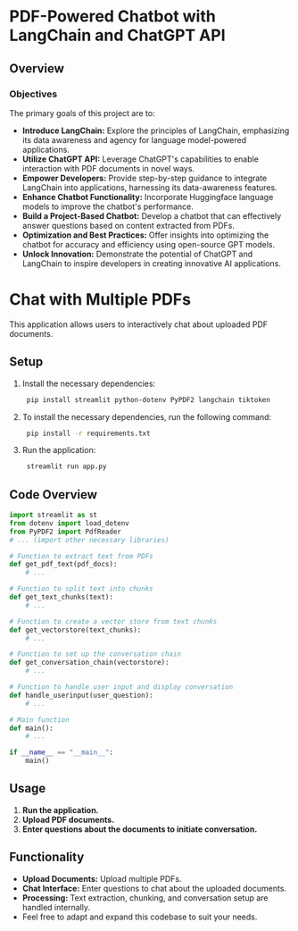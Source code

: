 # PDF-Powered Chatbot with LangChain and ChatGPT API

## Overview

### Objectives

The primary goals of this project are to:

- **Introduce LangChain:** Explore the principles of LangChain, emphasizing its data awareness and agency for language model-powered applications.
- **Utilize ChatGPT API:** Leverage ChatGPT's capabilities to enable interaction with PDF documents in novel ways.
- **Empower Developers:** Provide step-by-step guidance to integrate LangChain into applications, harnessing its data-awareness features.
- **Enhance Chatbot Functionality:** Incorporate Huggingface language models to improve the chatbot's performance.
- **Build a Project-Based Chatbot:** Develop a chatbot that can effectively answer questions based on content extracted from PDFs.
- **Optimization and Best Practices:** Offer insights into optimizing the chatbot for accuracy and efficiency using open-source GPT models.
- **Unlock Innovation:** Demonstrate the potential of ChatGPT and LangChain to inspire developers in creating innovative AI applications.


  
# Chat with Multiple PDFs

This application allows users to interactively chat about uploaded PDF documents.

## Setup

1. Install the necessary dependencies:
   ```bash
    pip install streamlit python-dotenv PyPDF2 langchain tiktoken
    ```

3. To install the necessary dependencies, run the following command:
   ```bash
    pip install -r requirements.txt
    ``` 

3. Run the application:
   ```bash
    streamlit run app.py
    ```

## Code Overview

```python
import streamlit as st
from dotenv import load_dotenv
from PyPDF2 import PdfReader
# ... (import other necessary libraries)

# Function to extract text from PDFs
def get_pdf_text(pdf_docs):
    # ...

# Function to split text into chunks
def get_text_chunks(text):
    # ...

# Function to create a vector store from text chunks
def get_vectorstore(text_chunks):
    # ...

# Function to set up the conversation chain
def get_conversation_chain(vectorstore):
    # ...

# Function to handle user input and display conversation
def handle_userinput(user_question):
    # ...

# Main function
def main():
    # ...

if __name__ == "__main__":
    main()

``` 
## Usage

1. **Run the application.**
2. **Upload PDF documents.**
3. **Enter questions about the documents to initiate conversation.**

## Functionality

- **Upload Documents:** Upload multiple PDFs.
- **Chat Interface:** Enter questions to chat about the uploaded documents.
- **Processing:** Text extraction, chunking, and conversation setup are handled internally.
- Feel free to adapt and expand this codebase to suit your needs.
